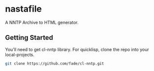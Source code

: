 # nastafile

A NNTP Archive to HTML generator. 

## Getting Started
You'll need to get cl-nntp library. For quicklisp, clone the repo into your local-projects.

``` sh
git clone https://github.com/fade/cl-nntp.git
```

